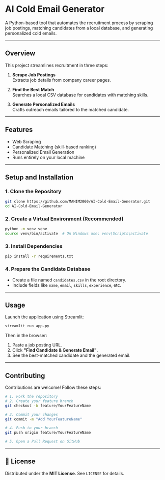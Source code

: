 #  AI Cold Email Generator

A Python-based tool that automates the recruitment process by scraping job postings, matching candidates from a local database, and generating personalized cold emails.

---

##  Overview

This project streamlines recruitment in three steps:

1. **Scrape Job Postings**  
   Extracts job details from company career pages.

2. **Find the Best Match**  
   Searches a local CSV database for candidates with matching skills.

3. **Generate Personalized Emails**  
   Crafts outreach emails tailored to the matched candidate.

---

##  Features

-  Web Scraping  
-  Candidate Matching (skill-based ranking)  
-  Personalized Email Generation  
-  Runs entirely on your local machine

---

##  Setup and Installation

### 1. Clone the Repository

```bash
git clone https://github.com/MAHIM2060/AI-Cold-Email-Generator.git
cd AI-Cold-Email-Generator
```

### 2. Create a Virtual Environment (Recommended)

```bash
python -m venv venv
source venv/bin/activate  # On Windows use: venv\Scripts\activate
```

### 3. Install Dependencies

```bash
pip install -r requirements.txt
```

### 4. Prepare the Candidate Database

- Create a file named `candidates.csv` in the root directory.
- Include fields like `name`, `email`, `skills`, `experience`, etc.

---

##  Usage

Launch the application using Streamlit:

```bash
streamlit run app.py
```

Then in the browser:

1. Paste a job posting URL.
2. Click **"Find Candidate & Generate Email"**.
3. See the best-matched candidate and the generated email.

---

##  Contributing

Contributions are welcome! Follow these steps:

```bash
# 1. Fork the repository
# 2. Create your feature branch
git checkout -b feature/YourFeatureName

# 3. Commit your changes
git commit -m "Add YourFeatureName"

# 4. Push to your branch
git push origin feature/YourFeatureName

# 5. Open a Pull Request on GitHub
```

---

## 📄 License

Distributed under the **MIT License**. See `LICENSE` for details.